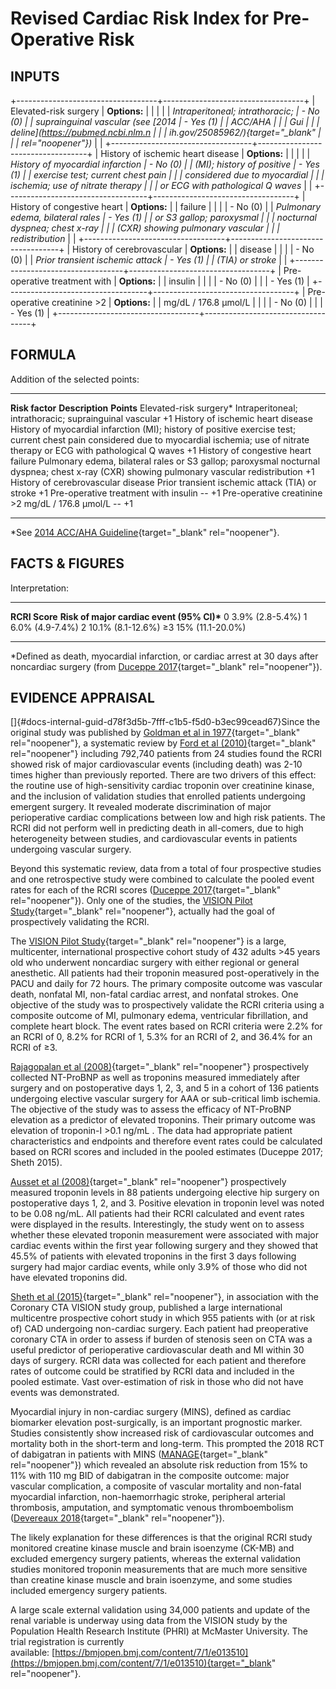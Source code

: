 # Revised Cardiac Risk Index for Pre-Operative Risk

## INPUTS

+-----------------------------------+-----------------------------------+
| Elevated-risk surgery             | **Options:**                      |
|                                   |                                   |
| *Intraperitoneal; intrathoracic;  | -   No (0)                        |
| suprainguinal vascular (see [2014 | -   Yes (1)                       |
| ACC/AHA                           |                                   |
| Gui                               |                                   |
| deline](https://pubmed.ncbi.nlm.n |                                   |
| ih.gov/25085962/){target="_blank" |                                   |
| rel="noopener"})*                 |                                   |
+-----------------------------------+-----------------------------------+
| History of ischemic heart disease | **Options:**                      |
|                                   |                                   |
| *History of myocardial infarction | -   No (0)                        |
| (MI); history of positive         | -   Yes (1)                       |
| exercise test; current chest pain |                                   |
| considered due to myocardial      |                                   |
| ischemia; use of nitrate therapy  |                                   |
| or ECG with pathological Q waves* |                                   |
+-----------------------------------+-----------------------------------+
| History of congestive heart       | **Options:**                      |
| failure                           |                                   |
|                                   | -   No (0)                        |
| *Pulmonary edema, bilateral rales | -   Yes (1)                       |
| or S3 gallop; paroxysmal          |                                   |
| nocturnal dyspnea; chest x-ray    |                                   |
| (CXR) showing pulmonary vascular  |                                   |
| redistribution*                   |                                   |
+-----------------------------------+-----------------------------------+
| History of cerebrovascular        | **Options:**                      |
| disease                           |                                   |
|                                   | -   No (0)                        |
| *Prior transient ischemic attack  | -   Yes (1)                       |
| (TIA) or stroke*                  |                                   |
+-----------------------------------+-----------------------------------+
| Pre-operative treatment with      | **Options:**                      |
| insulin                           |                                   |
|                                   | -   No (0)                        |
|                                   | -   Yes (1)                       |
+-----------------------------------+-----------------------------------+
| Pre-operative creatinine \>2      | **Options:**                      |
| mg/dL / 176.8 µmol/L              |                                   |
|                                   | -   No (0)                        |
|                                   | -   Yes (1)                       |
+-----------------------------------+-----------------------------------+

## FORMULA

Addition of the selected points:

  --------------------------------------------------- --------------------------------------------------------------------------------------------------------------------------------------------------------------------------------------------- ------------
  **Risk factor**                                     **Description**                                                                                                                                                                               **Points**
  Elevated-risk surgery\*                             Intraperitoneal; intrathoracic; suprainguinal vascular                                                                                                                                        +1
  History of ischemic heart disease                   History of myocardial infarction (MI); history of positive exercise test; current chest pain considered due to myocardial ischemia; use of nitrate therapy or ECG with pathological Q waves   +1
  History of congestive heart failure                 Pulmonary edema, bilateral rales or S3 gallop; paroxysmal nocturnal dyspnea; chest x-ray (CXR) showing pulmonary vascular redistribution                                                      +1
  History of cerebrovascular disease                  Prior transient ischemic attack (TIA) or stroke                                                                                                                                               +1
  Pre-operative treatment with insulin                \--                                                                                                                                                                                           +1
  Pre-operative creatinine \>2 mg/dL / 176.8 µmol/L   \--                                                                                                                                                                                           +1
  --------------------------------------------------- --------------------------------------------------------------------------------------------------------------------------------------------------------------------------------------------- ------------

\*See [2014 ACC/AHA
Guideline](https://pubmed.ncbi.nlm.nih.gov/25085962/){target="_blank"
rel="noopener"}.

## FACTS & FIGURES

Interpretation:

  ---------------- --------------------------------------------
  **RCRI Score**   **Risk of major cardiac event (95% CI)\***
  0                3.9% (2.8-5.4%)
  1                6.0% (4.9-7.4%)
  2                10.1% (8.1-12.6%)
  ≥3               15% (11.1-20.0%)
  ---------------- --------------------------------------------

\*Defined as death, myocardial infarction, or cardiac arrest at 30 days
after noncardiac surgery (from [Duceppe
2017](https://www.onlinecjc.ca/article/S0828-282X(16)30980-1/abstract){target="_blank"
rel="noopener"}).

## EVIDENCE APPRAISAL

[]{#docs-internal-guid-d78f3d5b-7fff-c1b5-f5d0-b3ec99cead67}Since the
original study was published by [Goldman et al in
1977](https://www.ncbi.nlm.nih.gov/pubmed/904659){target="_blank"
rel="noopener"}, a systematic review by [Ford et al
(2010)](https://www.ncbi.nlm.nih.gov/pubmed/20048269){target="_blank"
rel="noopener"} including 792,740 patients from 24 studies found the
RCRI showed risk of major cardiovascular events (including death) was
2-10 times higher than previously reported. There are two drivers of
this effect: the routine use of high-sensitivity cardiac troponin over
creatinine kinase, and the inclusion of validation studies that enrolled
patients undergoing emergent surgery. It revealed moderate
discrimination of major perioperative cardiac complications between low
and high risk patients. The RCRI did not perform well in predicting
death in all-comers, due to high heterogeneity between studies, and
cardiovascular events in patients undergoing vascular surgery.

Beyond this systematic review, data from a total of four prospective
studies and one retrospective study were combined to calculate the
pooled event rates for each of the RCRI scores ([Duceppe
2017](https://www.ncbi.nlm.nih.gov/pubmed/27865641){target="_blank"
rel="noopener"}). Only one of the studies, the [VISION Pilot
Study](https://www.ncbi.nlm.nih.gov/pubmed/22567075){target="_blank"
rel="noopener"}, actually had the goal of prospectively validating the
RCRI.

The [VISION Pilot
Study](https://www.ncbi.nlm.nih.gov/pubmed/22567075){target="_blank"
rel="noopener"} is a large, multicenter, international prospective
cohort study of 432 adults \>45 years old who underwent noncardiac
surgery with either regional or general anesthetic. All patients had
their troponin measured post-operatively in the PACU and daily for 72
hours. The primary composite outcome was vascular death, nonfatal MI,
non-fatal cardiac arrest, and nonfatal strokes. One objective of the
study was to prospectively validate the RCRI criteria using a composite
outcome of MI, pulmonary edema, ventricular fibrillation, and complete
heart block. The event rates based on RCRI criteria were 2.2% for an
RCRI of 0, 8.2% for RCRI of 1, 5.3% for an RCRI of 2, and 36.4% for an
RCRI of ≥3.

[Rajagopalan et al
(2008)](https://www.ncbi.nlm.nih.gov/pubmed/18586440){target="_blank"
rel="noopener"} prospectively collected NT-ProBNP as well as troponins
measured immediately after surgery and on postoperative days 1, 2, 3,
and 5 in a cohort of 136 patients undergoing elective vascular surgery
for AAA or sub-critical limb ischemia. The objective of the study was to
assess the efficacy of NT-ProBNP elevation as a predictor of elevated
troponins. Their primary outcome was elevation of troponin-I \>0.1 ng/mL
. The data had appropriate patient characteristics and endpoints and
therefore event rates could be calculated based on RCRI scores and
included in the pooled estimates (Duceppe 2017; Sheth 2015).

[Ausset et al
(2008)](https://www.ncbi.nlm.nih.gov/pubmed/17666156){target="_blank"
rel="noopener"} prospectively measured troponin levels in 88 patients
undergoing elective hip surgery on postoperative days 1, 2, and 3.
Positive elevation in troponin level was noted to be 0.08 ng/mL. All
patients had their RCRI calculated and event rates were displayed in the
results. Interestingly, the study went on to assess whether these
elevated troponin measurement were associated with major cardiac events
within the first year following surgery and they showed that 45.5% of
patients with elevated troponins in the first 3 days following surgery
had major cardiac events, while only 3.9% of those who did not have
elevated troponins did.

[Sheth et al
(2015)](https://www.ncbi.nlm.nih.gov/pubmed/25902738){target="_blank"
rel="noopener"}, in association with the Coronary CTA VISION study
group, published a large international multicentre prospective cohort
study in which 955 patients with (or at risk of) CAD undergoing
non-cardiac surgery. Each patient had preoperative coronary CTA in order
to assess if burden of stenosis seen on CTA was a useful predictor of
perioperative cardiovascular death and MI within 30 days of surgery.
RCRI data was collected for each patient and therefore rates of outcome
could be stratified by RCRI data and included in the pooled estimate.
Vast over-estimation of risk in those who did not have events was
demonstrated.

Myocardial injury in non-cardiac surgery (MINS), defined as cardiac
biomarker elevation post-surgically, is an important prognostic marker.
Studies consistently show increased risk of cardiovascular outcomes and
mortality both in the short-term and long-term. This prompted the 2018
RCT of dabigatran in patients with MINS
([MANAGE](https://www.ncbi.nlm.nih.gov/pubmed/29900874){target="_blank"
rel="noopener"}) which revealed an absolute risk reduction from 15% to
11% with 110 mg BID of dabigatran in the composite outcome: major
vascular complication, a composite of vascular mortality and non-fatal
myocardial infarction, non-haemorrhagic stroke, peripheral arterial
thrombosis, amputation, and symptomatic venous thromboembolism
([Devereaux
2018](https://www.ncbi.nlm.nih.gov/pubmed/29900874){target="_blank"
rel="noopener"}).

The likely explanation for these differences is that the original RCRI
study monitored creatine kinase muscle and brain isoenzyme (CK-MB) and
excluded emergency surgery patients, whereas the external validation
studies monitored troponin measurements that are much more sensitive
than creatine kinase muscle and brain isoenzyme, and some studies
included emergency surgery patients.

A large scale external validation using 34,000 patients and update of
the renal variable is underway using data from the VISION study by the
Population Health Research Institute (PHRI) at McMaster University. The
trial registration is currently
available: [https://bmjopen.bmj.com/content/7/1/e013510](https://bmjopen.bmj.com/content/7/1/e013510){target="_blank"
rel="noopener"}.
